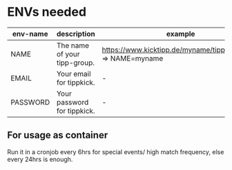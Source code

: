 # ENVs needed

|env-name|description|example|
|-----|-----|-----|
|NAME| The name of your tipp-group.|https://www.kicktipp.de/myname/tippuebersicht => NAME=myname|
|EMAIL|Your email for tippkick.| - |
|PASSWORD|Your password for tippkick.| - |

## For usage as container

Run it in a cronjob every 6hrs for special events/ high match frequency, else every 24hrs is enough.